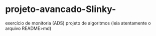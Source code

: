 # projeto-avancado-Slinky-
exercício de monitoria (ADS) projeto  de algoritmos
(leia atentamente o arquivo README>md)
